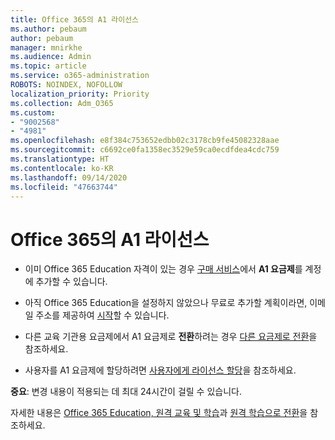 ```yaml
---
title: Office 365의 A1 라이선스
ms.author: pebaum
author: pebaum
manager: mnirkhe
ms.audience: Admin
ms.topic: article
ms.service: o365-administration
ROBOTS: NOINDEX, NOFOLLOW
localization_priority: Priority
ms.collection: Adm_O365
ms.custom:
- "9002568"
- "4981"
ms.openlocfilehash: e8f384c753652edbb02c3178cb9fe45082328aae
ms.sourcegitcommit: c6692ce0fa1358ec3529e59ca0ecdfdea4cdc759
ms.translationtype: HT
ms.contentlocale: ko-KR
ms.lasthandoff: 09/14/2020
ms.locfileid: "47663744"
---
```

# <a name="a1-license-for-office-365"></a>Office 365의 A1 라이선스

- 이미 Office 365 Education 자격이 있는 경우 [구매 서비스](https://docs.microsoft.com/microsoft-365/commerce/buy-another-subscription#buy-another-subscription)에서 **A1 요금제**를 계정에 추가할 수 있습니다.

- 아직 Office 365 Education을 설정하지 않았으나 무료로 추가할 계획이라면, 이메일 주소를 제공하여 [시작](https://www.microsoft.com/education/products/office)할 수 있습니다.

- 다른 교육 기관용 요금제에서 A1 요금제로 **전환**하려는 경우 [다른 요금제로 전환](https://docs.microsoft.com/microsoft-365/commerce/subscriptions/switch-plans-manually)을 참조하세요.

- 사용자를 A1 요금제에 할당하려면 [사용자에게 라이선스 할당](https://docs.microsoft.com/microsoft-365/admin/manage/assign-licenses-to-users)을 참조하세요.

**중요**: 변경 내용이 적용되는 데 최대 24시간이 걸릴 수 있습니다.

자세한 내용은 [Office 365 Education, 원격 교육 및 학습](https://support.office.com/article/remote-teaching-and-learning-in-office-365-education-f651ccae-7b65-478b-8366-51bb884025c4)과 [원격 학습으로 전환](https://www.microsoft.com/education/remote-learning)을 참조하세요.
